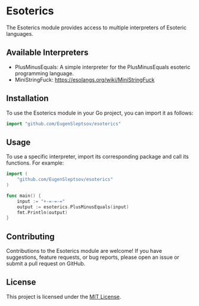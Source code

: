 # Esoterics

The Esoterics module provides access to multiple interpreters of Esoteric languages.

## Available Interpreters

- PlusMinusEquals: A simple interpreter for the PlusMinusEquals esoteric programming language.
- MiniStringFuck: https://esolangs.org/wiki/MiniStringFuck

## Installation

To use the Esoterics module in your Go project, you can import it as follows:

```go
import "github.com/EugenSleptsov/esoterics"
```

## Usage

To use a specific interpreter, import its corresponding package and call its functions. For example:

```go
import (
    "github.com/EugenSleptsov/esoterics"
)

func main() {
    input := "+-=-=-="
    output := esoterics.PlusMinusEquals(input)
    fmt.Println(output)
}
```

## Contributing

Contributions to the Esoterics module are welcome! If you have suggestions, feature requests, or bug reports, please open an issue or submit a pull request on GitHub.

## License

This project is licensed under the [MIT License](LICENSE).
